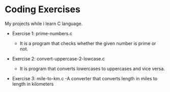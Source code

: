 # Coding Exercises

My projects while i learn C language.

- Exercise 1: prime-numbers.c
  - It is a program that checks whether the given number is prime or not.

- Exercise 2: convert-uppercase-2-lowcase.c
  - It is program that converts lowercases to uppercases and vice versa.

- Exercise 3: mile-to-km.c
 -A converter that converts length in miles to length in kilometers  
